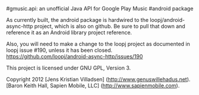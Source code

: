 #gmusic.api: an unofficial Java API for Google Play Music
#android package

As currently built, the android package is hardwired to the loopj/android-async-http project, which is also on github. Be sure to pull that down and reference it as an Android library project reference.

Also, you will need to make a change to the loopj project as documented in loopj issue #190, unless it has been closed.
https://github.com/loopj/android-async-http/issues/190

This project is licensed under GNU GPL, Version 3.

Copyright 2012
[Jens Kristian Villadsen] (http://www.genuswillehadus.net).
[Baron Keith Hall, Sapien Mobile, LLC] (http://www.sapienmobile.com).
